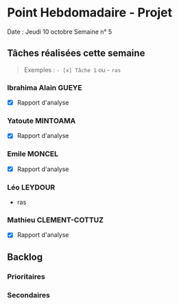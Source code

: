 # Point Hebdomadaire - Projet

Date : Jeudi 10 octobre
Semaine n° 5

## Tâches réalisées cette semaine

> Exemples : `- [x] Tâche 1` ou - `ras`

### Ibrahima Alain GUEYE

- [x] Rapport d'analyse

### Yatoute MINTOAMA

- [x] Rapport d'analyse

### Emile MONCEL

- [x] Rapport d'analyse

### Léo LEYDOUR

- ras

### Mathieu CLEMENT-COTTUZ

- [x] Rapport d'analyse

## Backlog



### Prioritaires

### Secondaires
